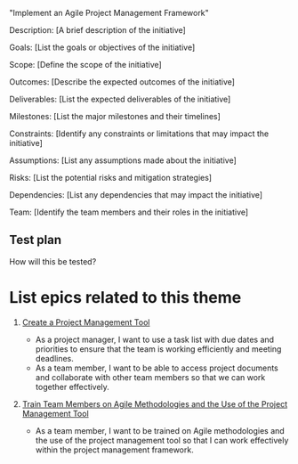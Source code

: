 "Implement an Agile Project Management Framework"

Description: [A brief description of the initiative]

Goals: [List the goals or objectives of the initiative]

Scope: [Define the scope of the initiative]

Outcomes: [Describe the expected outcomes of the initiative]

Deliverables: [List the expected deliverables of the initiative]

Milestones: [List the major milestones and their timelines]

Constraints: [Identify any constraints or limitations that may impact the initiative]

Assumptions: [List any assumptions made about the initiative]

Risks: [List the potential risks and mitigation strategies]

Dependencies: [List any dependencies that may impact the initiative]

Team: [Identify the team members and their roles in the initiative]

## Test plan
How will this be tested?

# List epics related to this theme
1. [Create a Project Management Tool](documentation/templates/theme/initiatives/epics/epic_create_project_management_tool.md)
   * As a project manager, I want to use a task list with due dates and priorities to ensure that the team is working efficiently and meeting deadlines.
   * As a team member, I want to be able to access project documents and collaborate with other team members so that we can work together effectively.

2. [Train Team Members on Agile Methodologies and the Use of the Project Management Tool](documentation/templates/theme/initiatives/epics/epic_train_agile_methodologies.md)
   * As a team member, I want to be trained on Agile methodologies and the use of the project management tool so that I can work effectively within the project management framework.
